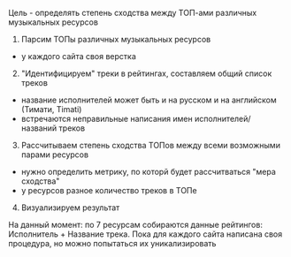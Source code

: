 Цель - определять степень сходства между ТОП-ами различных музыкальных ресурсов

1. Парсим ТОПы различных музыкальных ресурсов
  - у каждого сайта своя верстка

2. "Идентифицируем" треки в рейтингах, составляем общий список треков
  - название исполнителей может быть и на русском и на английском (Тимати, Timati)
  - встречаются неправильные написания имен исполнителей/ названий треков

3. Рассчитываем степень сходства ТОПов между всеми возможными парами ресурсов
  - нужно определить метрику, по которй будет рассчитваться "мера сходства"
  - у ресурсов разное количество треков в ТОПе

4. Визуализируем результат

На данный момент:
по 7 ресурсам собираются данные рейтингов: Исполнитель + Название трека. 
Пока для каждого сайта написана своя процедура, но можно попытаться их уникализировать
